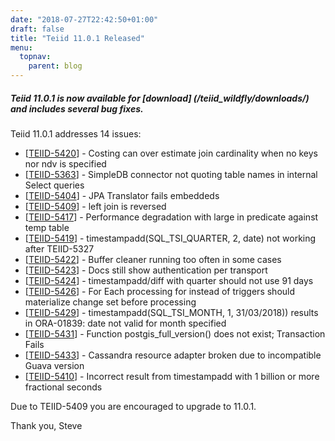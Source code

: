 ```yaml
---
date: "2018-07-27T22:42:50+01:00"
draft: false
title: "Teiid 11.0.1 Released"
menu:
  topnav:
    parent: blog
---
```


##### Teiid 11.0.1 is now available for [download] (/teiid_wildfly/downloads/) and includes several bug fixes.

<!--more-->

Teiid 11.0.1 addresses 14 issues:

<ul>
<li>[<a href='https://issues.redhat.com/browse/TEIID-5420'>TEIID-5420</a>] -         Costing can over estimate join cardinality when no keys nor ndv is specified
</li>
<li>[<a href='https://issues.redhat.com/browse/TEIID-5363'>TEIID-5363</a>] -         SimpleDB connector not quoting table names in internal Select queries
</li>
<li>[<a href='https://issues.redhat.com/browse/TEIID-5404'>TEIID-5404</a>] -         JPA Translator fails embeddeds
</li>
<li>[<a href='https://issues.redhat.com/browse/TEIID-5409'>TEIID-5409</a>] -         left join is reversed
</li>
<li>[<a href='https://issues.redhat.com/browse/TEIID-5417'>TEIID-5417</a>] -         Performance degradation with large in predicate against temp table
</li>
<li>[<a href='https://issues.redhat.com/browse/TEIID-5419'>TEIID-5419</a>] -          timestampadd(SQL_TSI_QUARTER, 2, date) not working after TEIID-5327
</li>
<li>[<a href='https://issues.redhat.com/browse/TEIID-5422'>TEIID-5422</a>] -         Buffer cleaner running too often in some cases
</li>
<li>[<a href='https://issues.redhat.com/browse/TEIID-5423'>TEIID-5423</a>] -         Docs still show authentication per transport
</li>
<li>[<a href='https://issues.redhat.com/browse/TEIID-5424'>TEIID-5424</a>] -         timestampadd/diff with quarter should not use 91 days
</li>
<li>[<a href='https://issues.redhat.com/browse/TEIID-5426'>TEIID-5426</a>] -         For Each processing for instead of triggers should materialize change set before processing
</li>
<li>[<a href='https://issues.redhat.com/browse/TEIID-5429'>TEIID-5429</a>] -         timestampadd(SQL_TSI_MONTH, 1, 31/03/2018)) results in ORA-01839: date not valid for month specified
</li>
<li>[<a href='https://issues.redhat.com/browse/TEIID-5431'>TEIID-5431</a>] -         Function postgis_full_version() does not exist; Transaction Fails
</li>
<li>[<a href='https://issues.redhat.com/browse/TEIID-5433'>TEIID-5433</a>] -         Cassandra resource adapter broken due to incompatible Guava version
</li>
<li>[<a href='https://issues.redhat.com/browse/TEIID-5410'>TEIID-5410</a>] -         Incorrect result from timestampadd with 1 billion or more fractional seconds
</li>
</ul>

Due to TEIID-5409 you are encouraged to upgrade to 11.0.1. 

Thank you, Steve 
